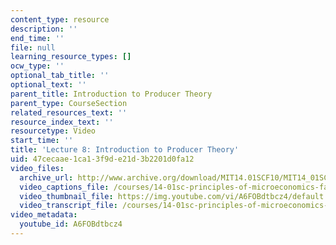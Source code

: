 ```yaml
---
content_type: resource
description: ''
end_time: ''
file: null
learning_resource_types: []
ocw_type: ''
optional_tab_title: ''
optional_text: ''
parent_title: Introduction to Producer Theory
parent_type: CourseSection
related_resources_text: ''
resource_index_text: ''
resourcetype: Video
start_time: ''
title: 'Lecture 8: Introduction to Producer Theory'
uid: 47cecaae-1ca1-3f9d-e21d-3b2201d0fa12
video_files:
  archive_url: http://www.archive.org/download/MIT14.01SCF10/MIT14_01SCF10_lec08_300k.mp4
  video_captions_file: /courses/14-01sc-principles-of-microeconomics-fall-2011/2e08bcfd3d1b5d4aa6cd3798ca175199_A6FOBdtbcz4.vtt
  video_thumbnail_file: https://img.youtube.com/vi/A6FOBdtbcz4/default.jpg
  video_transcript_file: /courses/14-01sc-principles-of-microeconomics-fall-2011/b4d472b677c80d0018ad69142f6cb7e0_A6FOBdtbcz4.pdf
video_metadata:
  youtube_id: A6FOBdtbcz4
---
```

